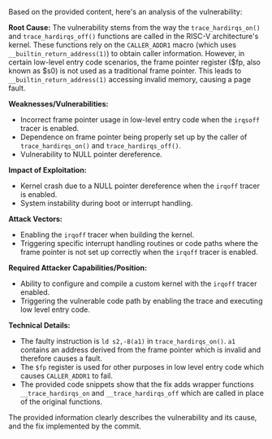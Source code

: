Based on the provided content, here's an analysis of the vulnerability:

**Root Cause:**
The vulnerability stems from the way the `trace_hardirqs_on()` and `trace_hardirqs_off()` functions are called in the RISC-V architecture's kernel. These functions rely on the `CALLER_ADDR1` macro (which uses `__builtin_return_address(1)`) to obtain caller information. However, in certain low-level entry code scenarios, the frame pointer register ($fp, also known as $s0) is not used as a traditional frame pointer. This leads to `__builtin_return_address(1)` accessing invalid memory, causing a page fault.

**Weaknesses/Vulnerabilities:**
- Incorrect frame pointer usage in low-level entry code when the `irqsoff` tracer is enabled.
- Dependence on frame pointer being properly set up by the caller of `trace_hardirqs_on()` and `trace_hardirqs_off()`.
- Vulnerability to NULL pointer dereference.

**Impact of Exploitation:**
- Kernel crash due to a NULL pointer dereference when the `irqoff` tracer is enabled.
- System instability during boot or interrupt handling.

**Attack Vectors:**
- Enabling the `irqoff` tracer when building the kernel.
- Triggering specific interrupt handling routines or code paths where the frame pointer is not set up correctly when the `irqoff` tracer is enabled.

**Required Attacker Capabilities/Position:**
- Ability to configure and compile a custom kernel with the `irqoff` tracer enabled.
- Triggering the vulnerable code path by enabling the trace and executing low level entry code.

**Technical Details:**
- The faulty instruction is `ld s2,-8(a1)` in `trace_hardirqs_on()`. `a1` contains an address derived from the frame pointer which is invalid and therefore causes a fault.
- The `$fp` register is used for other purposes in low level entry code which causes `CALLER_ADDR1` to fail.
- The provided code snippets show that the fix adds wrapper functions `__trace_hardirqs_on` and `__trace_hardirqs_off` which are called in place of the original functions.

The provided information clearly describes the vulnerability and its cause, and the fix implemented by the commit.